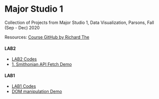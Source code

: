 # Major Studio 1

Collection of Projects from Major Studio 1, Data Visualization, Parsons, Fall (Sep - Dec) 2020 

Resources: [Course GitHub by Richard The](https://github.com/readyletsgo/major-studio-1-fa20)

#### LAB2
- [LAB2 Codes](https://github.com/InhyeLee-Data/MajorStudio1/tree/master/lab02_smithsonian_api)
- [1. Smithonian API Fetch Demo](https://inhyelee-data.github.io/MajorStudio1/lab02_smithsonian_api/ex1_api_fetch_object/index.html)

#### LAB1
- [LAB1 Codes](https://github.com/InhyeLee-Data/MajorStudio1/tree/master/lab01_intro_to_coding)
- [DOM manipulation Demo](https://inhyelee-data.github.io/MajorStudio1/lab01_intro_to_coding/exercises/index.html)
